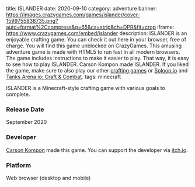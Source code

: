 title: ISLANDER
date: 2020-09-10
category: adventure
banner: https://images.crazygames.com/games/islander/cover-1599755838735.png?auto=format%2Ccompress&q=65&cs=strip&ch=DPR&fit=crop
iframe: https://www.crazygames.com/embed/islander
description: ISLANDER is an enjoyable crafting game. You can check it out here in your browser, free of charge. You will find this game unblocked on CrazyGames. This amusing adventure game is made with HTML5 to run fast in all modern browsers. The game includes instructions to make it easier to play. That way, it is easy to see how to play ISLANDER. Carson Kompon made ISLANDER. If you liked the game, make sure to also play our other <a href='https://www.crazygames.com/t/crafting' target='_blank'>crafting games</a> or <a href='https://www.crazygames.com/game/sploop-io' target='_blank'>Sploop.io</a> and <a href='https://www.crazygames.com/game/tanks-arena-io-craft-combat' target='_blank'>Tanks Arena io: Craft & Combat</a>.
tags: minecraft

ISLANDER is a Minecraft-style crafting game with various goals to complete.



<h3>Release Date</h3>
September 2020

<h3>Developer</h3>
<a href="https://carsonk.itch.io/" rel="nofollow" target="_blank">Carson Kompon</a> made this game. You can support the developer via <a href="https://carsonk.itch.io/islander/donate" rel="nofollow" target="_blank">itch.io</a>.

<h3>Platform</h3>
Web browser (desktop and mobile)
        